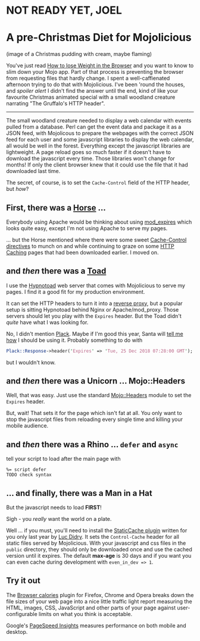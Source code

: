 # NOT READY YET, JOEL

# A pre-Christmas Diet for Mojolicious

(image of a Christmas pudding with cream, maybe flaming)

You've just read
[How to lose Weight in the Browser](https://browserdiet.com)
and you want to know to slim down your Mojo app.
Part of that process is preventing the browser from requesting files
that hardly change.
I spent a well-caffienated afternoon trying to do that with
Mojolicious.
I've been 'round the houses, and _spoiler alert_ I didn't find 
the answer until the end, kind of like your favourite Christmas
animated special with a small woodland creature narrating
"The Gruffalo's HTTP header".

---

The small woodland creature needed to display a web calendar with events pulled from a database.
Perl can get the event data and package it as a JSON feed,
with Mojolicous to prepare the webpages with the correct JSON feed for each user
and some javascript libraries to display the web calendar,
all would be well in the forest.
Everything except the javascript libraries are lightweight.
A page reload goes so much faster if it doesn't have to download the
javascript every time.  Those libraries won't change for months!
If only the client browser knew that it could use the file that it had downloaded
last time.

The secret, of course, is to set the `Cache-Control` field of the HTTP header, but _how_?

## First, there was a [Horse](https://httpd.apache.org/) ...

Everybody using Apache would be thinking about using
[mod_expires](https://httpd.apache.org/docs/2.4/mod/mod_expires.html)
which looks quite easy, except I'm not using Apache to serve my pages.

... but the Horse mentioned where there were some sweet
[Cache-Control directives](https://developer.mozilla.org/en-US/docs/Web/HTTP/Headers/Cache-Control)
to munch on and while continuing to graze on some
[HTTP Caching](https://developers.google.com/web/fundamentals/performance/optimizing-content-efficiency/http-caching)
pages that had been downloaded earlier.  I moved on.

## and _then_ there was a [Toad](https://perlmaven.com/deploying-a-mojolicious-application)

I use the [Hypnotoad](https://github.com/mojolicious/mojo/wiki/Hypnotoad-prefork-web-server)
web server that comes with Mojolicious to serve my pages.
I find it a good fit for my production environment.

It can set the HTTP headers to turn it into a
[reverse proxy](https://mojolicious.org/perldoc/Mojolicious/Guides/Cookbook#Hypnotoad),
but a popular setup is sitting Hypnotoad behind Nginx or Apache/mod_proxy.
Those servers should let you play with the ```Expires``` header.
But the Toad didn't _quite_ have what I was looking for.

No, I didn't mention
[Plack](https://metacpan.org/pod/Plack).
Maybe if I'm good this year, Santa will
[tell me how](http://blogs.perl.org/users/aristotle/2018/11/modern-perl-cgi.html)
I should be using it.  Probably something to do with
```perl
Plack::Response->header('Expires' => 'Tue, 25 Dec 2018 07:28:00 GMT');
```
but I wouldn't know.

## and _then_ there was a Unicorn ... Mojo::Headers

Well, that was easy.  Just use the standard
[Mojo::Headers](https://mojolicious.org/perldoc/Mojo/Headers#expires)
module to set the ```Expires``` header.

But, wait!  That sets it for the page which isn't fat at all.
You only want to stop the javascript files from reloading every single time
and killing your mobile audience.

##  and _then_ there was a Rhino ... ```defer``` and ```async```

tell your script to load after the main page
with
```
%= script defer 
TODO check syntax
```

## ... and finally, there was a Man in a Hat

But the javascript needs to load **FIRST**!

Sigh - you _really_ want the world on a plate.

Well ... if you must, you'll need to install the
[StaticCache plugin](https://metacpan.org/pod/Mojolicious::Plugin::StaticCache)
written for you only last year by
[Luc Didry](https://fiat-tux.fr/).
It sets the ```Control-Cache``` header for all static files served by Mojolicious.
With your javascript and css files in the ```public``` directory,
they should only be downloaded once and use the cached version until it expires.
The default **max-age** is 30 days and 
if you want you can even cache during development with ```even_in_dev => 1```.

## Try it out

The [Browser calories](https://github.com/zenorocha/browser-calories)
plugin for Firefox, Chrome and Opera breaks down the file sizes of your web page
into a nice little traffic light report measuring the HTML, images, CSS, JavaScript
and other parts of your page against
user-configurable limits on what you think is acceptable.

Google's [PageSpeed Insights](https://developers.google.com/speed/pagespeed/insights)
measures performance on both mobile and desktop.
